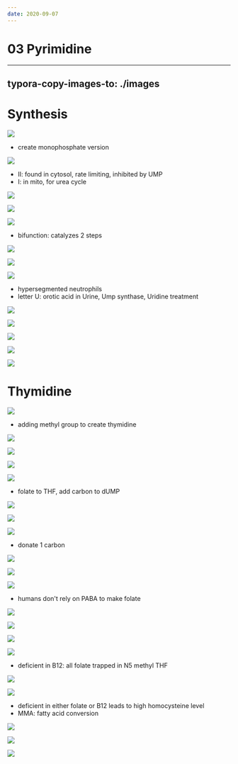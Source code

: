 ```yaml
---
date: 2020-09-07
---
```


# 03 Pyrimidine
---

## typora-copy-images-to: ./images

# Synthesis

![](https://photos.thisispiggy.com/file/wikiFiles/B76661B9-62C1-49B6-8876-52517E913CC2.jpg)

- create monophosphate version

![](https://photos.thisispiggy.com/file/wikiFiles/F28937F6-3708-44CE-B54F-4ECEEEC0CC2D.jpg)

- II: found in cytosol, rate limiting, inhibited by UMP
- I: in mito, for urea cycle

![](https://photos.thisispiggy.com/file/wikiFiles/A6B9AD91-D759-4B73-9D64-2734522D54C9.jpg)

![](https://photos.thisispiggy.com/file/wikiFiles/6362E5ED-BD02-4D71-8B9A-4079B2371D94.jpg)

![](https://photos.thisispiggy.com/file/wikiFiles/3AF9EB02-4CF3-4321-87BE-B58573579533.jpg)

- bifunction: catalyzes 2 steps

![](https://photos.thisispiggy.com/file/wikiFiles/BA9F6192-FC4B-498D-9C5C-F210231E8820.jpg)

![](https://photos.thisispiggy.com/file/wikiFiles/E3736DB3-BAEE-4431-9227-37BE3CA0301D.jpg)

![](https://photos.thisispiggy.com/file/wikiFiles/DA4C5FF0-F1DE-40A1-90FA-9768C7385F24.jpg)

- hypersegmented neutrophils
- letter U: orotic acid in Urine, Ump synthase, Uridine treatment

![](https://photos.thisispiggy.com/file/wikiFiles/8C505C58-8900-4962-9940-2924AFE9C665.jpg)

![](https://photos.thisispiggy.com/file/wikiFiles/C6552811-6B69-4BE6-B599-0E0090D554E6.jpg)

![](https://photos.thisispiggy.com/file/wikiFiles/3D83997C-280B-4FF8-985A-F7CA355B60A3.jpg)

![](https://photos.thisispiggy.com/file/wikiFiles/4C066ED0-204F-480B-9820-A753BB81118B.jpg)

![](https://photos.thisispiggy.com/file/wikiFiles/B8F072F1-71D1-4111-A3A5-32ECFFE7BF7E.jpg)

# Thymidine

![](https://photos.thisispiggy.com/file/wikiFiles/C8B387BB-176E-4C3C-8AE5-D93F841A21EA.jpg)

- adding methyl group to create thymidine

![](https://photos.thisispiggy.com/file/wikiFiles/B7EA7FAE-9697-45F2-BFE5-6CBEE1EB35F7.jpg)

![](https://photos.thisispiggy.com/file/wikiFiles/68598C05-98C6-4294-9F8F-68AD513B9F34.jpg)

![](https://photos.thisispiggy.com/file/wikiFiles/DBBFEF8C-E978-4B39-BE5F-9D43771A80C3.jpg)

![](https://photos.thisispiggy.com/file/wikiFiles/29CD4CFD-1671-4DA0-8F2A-E66B4C9EF3BD.jpg)

- folate to THF, add carbon to dUMP

![](https://photos.thisispiggy.com/file/wikiFiles/59F1699E-406B-470C-AC91-E8C5D6845063.jpg)

![](https://photos.thisispiggy.com/file/wikiFiles/3174F1E5-6A1A-41AF-8B1D-CE555D6E03BD.jpg)

![](https://photos.thisispiggy.com/file/wikiFiles/1C834332-6533-4540-8948-00F930D6E448.jpg)

- donate 1 carbon

![](https://photos.thisispiggy.com/file/wikiFiles/E9169465-2932-47D8-BE0B-039BC8698CE8.jpg)

![](https://photos.thisispiggy.com/file/wikiFiles/A5C8D362-D37C-4BFB-B90E-D9C98F42EF58.jpg)

![](https://photos.thisispiggy.com/file/wikiFiles/31E32DF7-049D-4951-A418-D5403A335883.jpg)

- humans don't rely on PABA to make folate

![](https://photos.thisispiggy.com/file/wikiFiles/6D48DF17-1A09-46D0-A4A2-3C4C6F6175C5.jpg)

![](https://photos.thisispiggy.com/file/wikiFiles/D15E4EE4-C287-4FA0-8B50-C4F2F0198B7F.jpg)

![](https://photos.thisispiggy.com/file/wikiFiles/F1BB64DC-1C0D-4667-B834-EB591C198F09.jpg)

![](https://photos.thisispiggy.com/file/wikiFiles/B148C29F-0177-445B-8956-9F29ABECB56B.jpg)

- deficient in B12: all folate trapped in N5 methyl THF

![](https://photos.thisispiggy.com/file/wikiFiles/423C7924-8EF4-4367-ABF0-4EF7F7CFFA85.jpg)

![](https://photos.thisispiggy.com/file/wikiFiles/BEC954CC-7AF7-418D-8E4F-1A82953373EA.jpg)

- deficient in either folate or B12 leads to high homocysteine level
- MMA: fatty acid conversion

![](https://photos.thisispiggy.com/file/wikiFiles/F308E6A3-2AAC-4F95-AD1C-73C2A9705E0A.jpg)

![](https://photos.thisispiggy.com/file/wikiFiles/96890B26-2989-4679-AB42-5097124F1C14.jpg)

![](https://photos.thisispiggy.com/file/wikiFiles/849BE2F0-55A8-4CC6-8C16-52BF15878CAA.jpg)
